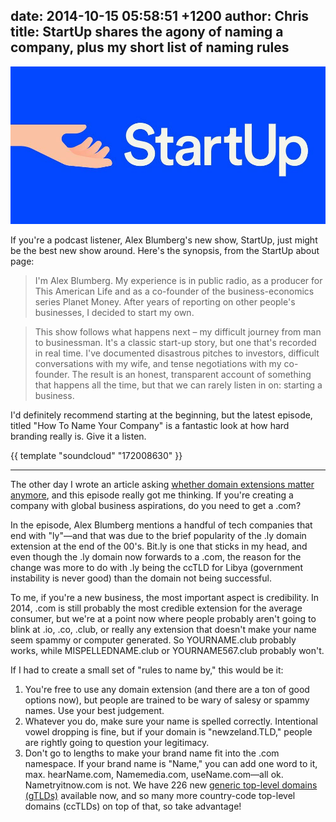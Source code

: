 date: 2014-10-15 05:58:51 +1200
author: Chris
title: StartUp shares the agony of naming a company, plus my short list of naming rules
----

<!-- excerpt -->

![StartUp](/media/2014-10-15-startup.jpg)

If you're a podcast listener, Alex Blumberg's new show, StartUp, just might be the best new show around. Here's the synopsis, from the StartUp about page:

>I'm Alex Blumberg. My experience is in public radio, as a producer for This American Life and as a co-founder of the business-economics series Planet Money. After years of reporting on other people's businesses, I decided to start my own.

>This show follows what happens next – my difficult journey from man to businessman. It's a classic start-up story, but one that's recorded in real time. I've documented disastrous pitches to investors, difficult conversations with my wife, and tense negotiations with my co-founder. The result is an honest, transparent account of something that happens all the time, but that we can rarely listen in on: starting a business.

I'd definitely recommend starting at the beginning, but the latest episode, titled "How To Name Your Company" is a fantastic look at how hard branding really is. Give it a listen. 

<!-- /excerpt -->

{{ template "soundcloud" "172008630" }}

***

The other day I wrote an article asking [whether domain extensions matter anymore](https://iwantmyname.com/blog/2014/10/do-domain-extensions-really-matter-anymore.html), and this episode really got me thinking. If you're creating a company with global business aspirations, do you need to get a .com?

In the episode, Alex Blumberg mentions a handful of tech companies that end with "ly"—and that was due to the brief popularity of the .ly domain extension at the end of the 00's. Bit.ly is one that sticks in my head, and even though the .ly domain now forwards to a .com, the reason for the change was more to do with .ly being the ccTLD for Libya (government instability is never good) than the domain not being successful. 

To me, if you're a new business, the most important aspect is credibility. In 2014, .com is still probably the most credible extension for the average consumer, but we're at a point now where people probably aren't going to blink at .io, .co, .club, or really any extension that doesn't make your name seem spammy or computer generated. So YOURNAME.club probably works, while MISPELLEDNAME.club or YOURNAME567.club probably won't. 

If I had to create a small set of "rules to name by," this would be it:

1. You're free to use any domain extension (and there are a ton of good options now), but people are trained to be wary of salesy or spammy names. Use your best judgement.
2. Whatever you do, make sure your name is spelled correctly. Intentional vowel dropping is fine, but if your domain is "newzeland.TLD," people are rightly going to question your legitimacy. 
3. Don't go to lengths to make your brand name fit into the .com namespace. If your brand name is "Name," you can add one word to it, max. hearName.com, Namemedia.com, useName.com—all ok. Nametryitnow.com is not. We have 226 new [generic top-level domains (gTLDs)](https://iwantmyname.com/domains/new-gtld-domain-extensions) available now, and so many more country-code top-level domains (ccTLDs) on top of that, so take advantage!
